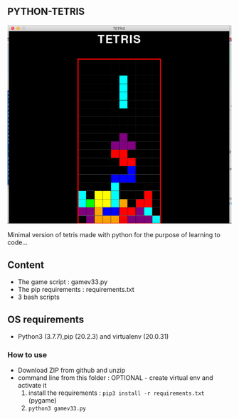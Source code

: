 ## PYTHON-TETRIS

![Screen capture](screen-capture.png)

Minimal version of tetris made with python for the purpose of learning to code...

## Content

* The game script : gamev33.py
* The pip requirements : requirements.txt
* 3 bash scripts 

## OS requirements

* Python3 (3.7.7),pip (20.2.3) and virtualenv (20.0.31) 

### How to use

* Download ZIP from github and unzip
* command line from this folder : 
     OPTIONAL - create virtual env and activate it
     1. install the requirements : `pip3 install -r requirements.txt` (pygame)
     2. `python3 gamev33.py`

